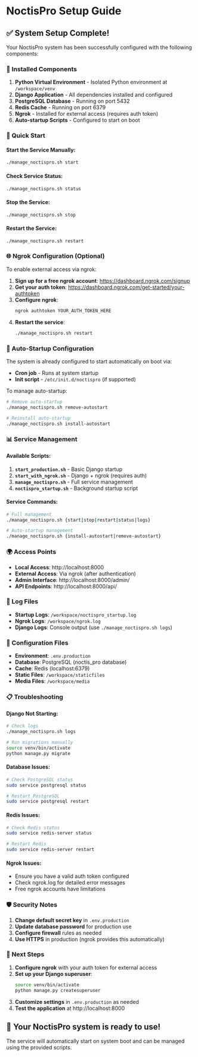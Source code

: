# NoctisPro Setup Guide

## ✅ System Setup Complete!

Your NoctisPro system has been successfully configured with the following components:

### 🔧 Installed Components

1. **Python Virtual Environment** - Isolated Python environment at `/workspace/venv`
2. **Django Application** - All dependencies installed and configured
3. **PostgreSQL Database** - Running on port 5432
4. **Redis Cache** - Running on port 6379
5. **Ngrok** - Installed for external access (requires auth token)
6. **Auto-startup Scripts** - Configured to start on boot

### 🚀 Quick Start

#### Start the Service Manually:
```bash
./manage_noctispro.sh start
```

#### Check Service Status:
```bash
./manage_noctispro.sh status
```

#### Stop the Service:
```bash
./manage_noctispro.sh stop
```

#### Restart the Service:
```bash
./manage_noctispro.sh restart
```

### 🌐 Ngrok Configuration (Optional)

To enable external access via ngrok:

1. **Sign up for a free ngrok account**: https://dashboard.ngrok.com/signup
2. **Get your auth token**: https://dashboard.ngrok.com/get-started/your-authtoken
3. **Configure ngrok**:
   ```bash
   ngrok authtoken YOUR_AUTH_TOKEN_HERE
   ```
4. **Restart the service**:
   ```bash
   ./manage_noctispro.sh restart
   ```

### 🔄 Auto-Startup Configuration

The system is already configured to start automatically on boot via:
- **Cron job** - Runs at system startup
- **Init script** - `/etc/init.d/noctispro` (if supported)

To manage auto-startup:
```bash
# Remove auto-startup
./manage_noctispro.sh remove-autostart

# Reinstall auto-startup
./manage_noctispro.sh install-autostart
```

### 📊 Service Management

#### Available Scripts:

1. **`start_production.sh`** - Basic Django startup
2. **`start_with_ngrok.sh`** - Django + ngrok (requires auth)
3. **`manage_noctispro.sh`** - Full service management
4. **`noctispro_startup.sh`** - Background startup script

#### Service Commands:
```bash
# Full management
./manage_noctispro.sh {start|stop|restart|status|logs}

# Auto-startup management
./manage_noctispro.sh {install-autostart|remove-autostart}
```

### 🌍 Access Points

- **Local Access**: http://localhost:8000
- **External Access**: Via ngrok (after authentication)
- **Admin Interface**: http://localhost:8000/admin/
- **API Endpoints**: http://localhost:8000/api/

### 📝 Log Files

- **Startup Logs**: `/workspace/noctispro_startup.log`
- **Ngrok Logs**: `/workspace/ngrok.log`
- **Django Logs**: Console output (use `./manage_noctispro.sh logs`)

### 🔧 Configuration Files

- **Environment**: `.env.production`
- **Database**: PostgreSQL (noctis_pro database)
- **Cache**: Redis (localhost:6379)
- **Static Files**: `/workspace/staticfiles`
- **Media Files**: `/workspace/media`

### 📋 Troubleshooting

#### Django Not Starting:
```bash
# Check logs
./manage_noctispro.sh logs

# Run migrations manually
source venv/bin/activate
python manage.py migrate
```

#### Database Issues:
```bash
# Check PostgreSQL status
sudo service postgresql status

# Restart PostgreSQL
sudo service postgresql restart
```

#### Redis Issues:
```bash
# Check Redis status
sudo service redis-server status

# Restart Redis
sudo service redis-server restart
```

#### Ngrok Issues:
- Ensure you have a valid auth token configured
- Check ngrok.log for detailed error messages
- Free ngrok accounts have limitations

### 🛡️ Security Notes

1. **Change default secret key** in `.env.production`
2. **Update database password** for production use
3. **Configure firewall** rules as needed
4. **Use HTTPS** in production (ngrok provides this automatically)

### 🎯 Next Steps

1. **Configure ngrok** with your auth token for external access
2. **Set up your Django superuser**:
   ```bash
   source venv/bin/activate
   python manage.py createsuperuser
   ```
3. **Customize settings** in `.env.production` as needed
4. **Test the application** at http://localhost:8000

## 🎉 Your NoctisPro system is ready to use!

The service will automatically start on system boot and can be managed using the provided scripts.
